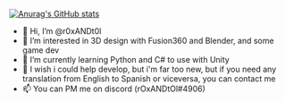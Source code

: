 [![Anurag's GitHub stats](https://github-readme-stats.vercel.app/api?username=r0xANDt0l)](https://github.com/anuraghazra/github-readme-stats)

- 👋 Hi, I’m @r0xANDt0l
- 👀 I’m interested in 3D design with Fusion360 and Blender, and some game dev
- 🌱 I’m currently learning Python and C# to use with Unity
- 💞️ I wish i could help develop, but i'm far too new, but if you need any translation from English to Spanish or viceversa, you can contact me
- 📫 You can PM me on discord (rOxANDtOl#4906) 
